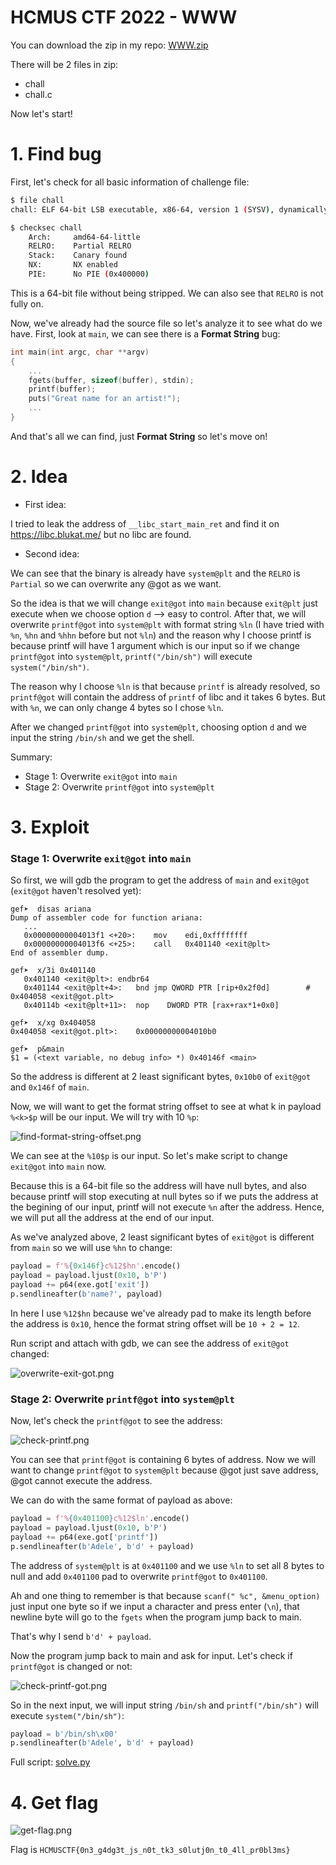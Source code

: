 # HCMUS CTF 2022 - WWW

You can download the zip in my repo: [WWW.zip](WWW.zip)

There will be 2 files in zip:

- chall
- chall.c

Now let's start!

# 1. Find bug

First, let's check for all basic information of challenge file:

```bash
$ file chall
chall: ELF 64-bit LSB executable, x86-64, version 1 (SYSV), dynamically linked, interpreter /lib64/ld-linux-x86-64.so.2, BuildID[sha1]=a918629eeca0adc8c95f8e416831429c25edae1d, for GNU/Linux 3.2.0, not stripped

$ checksec chall
    Arch:     amd64-64-little
    RELRO:    Partial RELRO
    Stack:    Canary found
    NX:       NX enabled
    PIE:      No PIE (0x400000)
```

This is a 64-bit file without being stripped. We can also see that `RELRO` is not fully on.

Now, we've already had the source file so let's analyze it to see what do we have. First, look at `main`, we can see there is a **Format String** bug:

```c
int main(int argc, char **argv)
{
	...
	fgets(buffer, sizeof(buffer), stdin);
	printf(buffer);
	puts("Great name for an artist!");
	...
}
```

And that's all we can find, just **Format String** so let's move on!

# 2. Idea

- First idea:

I tried to leak the address of `__libc_start_main_ret` and find it on https://libc.blukat.me/ but no libc are found.

- Second idea:

We can see that the binary is already have `system@plt` and the `RELRO` is `Partial` so we can overwrite any @got as we want. 

So the idea is that we will change `exit@got` into `main` because `exit@plt` just execute when we choose option `d` --> easy to control. After that, we will overwrite `printf@got` into `system@plt` with format string `%ln` (I have tried with `%n`, `%hn` and `%hhn` before but not `%ln`) and the reason why I choose printf is because printf will have 1 argument which is our input so if we change `printf@got` into `system@plt`, `printf("/bin/sh")` will execute `system("/bin/sh")`.

The reason why I choose `%ln` is that because `printf` is already resolved, so `printf@got` will contain the address of `printf` of libc and it takes 6 bytes. But with `%n`, we can only change 4 bytes so I chose `%ln`.

After we changed `printf@got` into `system@plt`, choosing option `d` and we input the string `/bin/sh` and we get the shell.

Summary:

- Stage 1: Overwrite `exit@got` into `main`
- Stage 2: Overwrite `printf@got` into `system@plt`

# 3. Exploit

### Stage 1: Overwrite `exit@got` into `main`

So first, we will gdb the program to get the address of `main` and `exit@got` (`exit@got` haven't resolved yet):

```gdb
gef➤  disas ariana
Dump of assembler code for function ariana:
   ...
   0x00000000004013f1 <+20>:	mov    edi,0xffffffff
   0x00000000004013f6 <+25>:	call   0x401140 <exit@plt>
End of assembler dump.

gef➤  x/3i 0x401140
   0x401140 <exit@plt>:	endbr64 
   0x401144 <exit@plt+4>:	bnd jmp QWORD PTR [rip+0x2f0d]        # 0x404058 <exit@got.plt>
   0x40114b <exit@plt+11>:	nop    DWORD PTR [rax+rax*1+0x0]

gef➤  x/xg 0x404058
0x404058 <exit@got.plt>:	0x00000000004010b0

gef➤  p&main
$1 = (<text variable, no debug info> *) 0x40146f <main>
```

So the address is different at 2 least significant bytes, `0x10b0` of `exit@got` and `0x146f` of `main`. 

Now, we will want to get the format string offset to see at what k in payload `%<k>$p` will be our input. We will try with 10 `%p`:

![find-format-string-offset.png](images/find-format-string-offset.png)

We can see at the `%10$p` is our input. So let's make script to change `exit@got` into `main` now.

Because this is a 64-bit file so the address will have null bytes, and also because printf will stop executing at null bytes so if we puts the address at the begining of our input, printf will not execute `%n` after the address. Hence, we will put all the address at the end of our input.

As we've analyzed above, 2 least significant bytes of `exit@got` is different from `main` so we will use `%hn` to change:

```python
payload = f'%{0x146f}c%12$hn'.encode()
payload = payload.ljust(0x10, b'P')
payload += p64(exe.got['exit'])
p.sendlineafter(b'name?', payload)
```

In here I use `%12$hn` because we've already pad to make its length before the address is `0x10`, hence the format string offset will be `10 + 2 = 12`.

Run script and attach with gdb, we can see the address of `exit@got` changed:

![overwrite-exit-got.png](images/overwrite-exit-got.png)

### Stage 2: Overwrite `printf@got` into `system@plt`

Now, let's check the `printf@got` to see the address:

![check-printf.png](images/check-printf.png)

You can see that `printf@got` is containing 6 bytes of address. Now we will want to change `printf@got` to `system@plt` because @got just save address, @got cannot execute the address.

We can do with the same format of payload as above:

```python
payload = f'%{0x401100}c%12$ln'.encode()
payload = payload.ljust(0x10, b'P')
payload += p64(exe.got['printf'])
p.sendlineafter(b'Adele', b'd' + payload)
```

The address of `system@plt` is at `0x401100` and we use `%ln` to set all 8 bytes to null and add `0x401100` pad to overwrite `printf@got` to `0x401100`.

Ah and one thing to remember is that because `scanf(" %c", &menu_option)` just input one byte so if we input a character and press enter (`\n`), that newline byte will go to the `fgets` when the program jump back to main.

That's why I send `b'd' + payload`.

Now the program jump back to main and ask for input. Let's check if `printf@got` is changed or not:

![check-printf-got.png](images/check-printf-got.png)

So in the next input, we will input string `/bin/sh` and `printf("/bin/sh")` will execute `system("/bin/sh")`:

```python
payload = b'/bin/sh\x00'
p.sendlineafter(b'Adele', b'd' + payload)
```

Full script: [solve.py](solve.py)

# 4. Get flag

![get-flag.png](images/get-flag.png)

Flag is `HCMUSCTF{0n3_g4dg3t_js_n0t_tk3_s0lutj0n_t0_4ll_pr0bl3ms}`